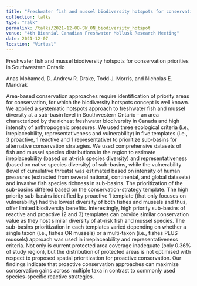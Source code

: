 ```yaml
---
title: "Freshwater fish and mussel biodiversity hotspots for conservation priorities in Southwestern Ontario"
collection: talks
type: "Talk"
permalink: /talks/2021-12-08-SW_ON_biodiversity_hotspot
venue: "4th Biennial Canadian Freshwater Mollusk Research Meeting"
date: 2021-12-07
location: "Virtual"
---
```


Freshwater fish and mussel biodiversity hotspots for conservation priorities in Southwestern Ontario

Anas Mohamed, D. Andrew R. Drake, Todd J. Morris, and Nicholas E. Mandrak

Area-based conservation approaches require identification of priority areas for conservation, for which the biodiversity hotspots concept is well known. We applied a systematic hotspots approach to freshwater fish and mussel diversity at a sub-basin level in Southwestern Ontario - an area characterized by the richest freshwater biodiversity in Canada and high intensity of anthropogenic pressures. We used three ecological criteria (i.e., irreplaceability, representativeness and vulnerability) in five templates (i.e., 3 proactive, 1 reactive and 1 representative) to prioritize sub-basins for alternative conservation strategies. We used comprehensive datasets of fish and mussel species distributions in the region to estimate irreplaceability (based on at-risk species diversity) and representativeness (based on native species diversity) of sub-basins, while the vulnerability (level of cumulative threats) was estimated based on intensity of human pressures (extracted from several national, continental, and global datasets) and invasive fish species richness in sub-basins. The prioritization of the sub-basins differed based on the conservation-strategy template. The high priority sub-basins identified by proactive 1 template (that only focuses on vulnerability) had the lowest diversity of both fishes and mussels and thus, offer limited biodiversity benefits. Interestingly, high priority sub-basins of reactive and proactive (2 and 3) templates can provide similar conservation value as they host similar diversity of at-risk fish and mussel species. The sub-basins prioritization in each templates varied depending on whether a single taxon (i.e., fishes OR mussels) or a multi-taxon (i.e., fishes PLUS mussels) approach was used in irreplaceability and representativeness criteria.  Not only is current protected area coverage inadequate (only 0.36% of study region), but the distribution of protected areas is not optimised with respect to proposed spatial prioritization for proactive conservation. Our findings indicate that proactive conservation approaches can maximize conservation gains across multiple taxa in contrast to commonly used species-specific reactive strategies. 

